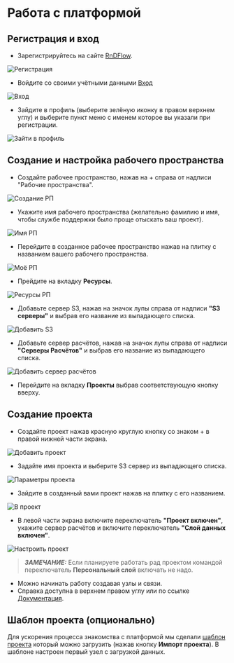 # Работа с платформой

## Регистрация и вход

- Зарегистрируйтесь на сайте [RnDFlow](https://rnd-srv.nowecom.ru/signup).

![Регистрация](./pic/img_reg.png "Страница регистрации")

- Войдите со своими учётными данными [Вход](https://rnd-srv.nowecom.ru/signin)

![Вход](./pic/img_reg.png "Вход")

- Зайдите в профиль (выберите зелёную иконку в правом верхнем углу) и выберите пункт меню с именем которое вы указали при регистрации.

![Зайти в профиль](./pic/img_main_.png "Зайти в профиль")

## Создание и настройка рабочего пространства

- Создайте рабочее пространство, нажав на + справа от надписи "Рабочие пространства".

![Создание РП](./pic/img_add_rp.png "+ РП")

- Укажите имя рабочего пространства (желательно фамилию и имя, чтобы службе поддержки было проще отыскать ваш проект).

![Имя РП](./pic/img_rp_name.png "Имя РП")

- Перейдите в созданное рабочее пространство нажав на плитку с названием вашего рабочего пространства.

![Моё РП](./pic/img_my_rp.png "Моё РП")

- Прейдите на вкладку **Ресурсы**.

![Ресурсы РП](./pic/img_res.png "Ресурсы РП")

- Добавьте сервер S3, нажав на значок лупы справа от надписи **"S3 серверы"** и выбрав его название из выпадающего списка.

![Добавить S3](./pic/img_add_s3.png "Добавить S3")

- Добавьте сервер расчётов, нажав на значок лупы справа от надписи **"Серверы Расчётов"** и выбрав его название из выпадающего списка.

![Добавить сервер расчётов](./pic/img_add_exec.png "Добавить Сервер расчётов")

- Перейдите на вкладку **Проекты** выбрав соответствующую кнопку вверху.

## Создание проекта

- Создайте проект нажав красную круглую кнопку со знаком + в правой нижней части экрана.

![Добавить проект](./pic/img_add_proj.png "Добавить проект")

- Задайте имя проекта и выберите S3 сервер из выпадающего списка.

![Параметры проекта](./pic/img_proj_name.png "Параметры проекта")

- Зайдите в созданный вами проект нажав на плитку с его названием.

![В проект](./pic/img_rp_w_proj.png "В проект")

- В левой части экрана включите переключатель **"Проект включен"**, укажите сервер расчётов и включите переключатель **"Слой данных включен"**.

![Настроить проект](./pic/img_proj_enable.png "Настроить проект")

> **_ЗАМЕЧАНИЕ:_** Если планируете работать рад проектом командой переключатель **Персональный слой** включать не надо.

- Можно начинать работу создавая узлы и связи.
- Справка доступна в верхнем правом углу или по ссылке [Документация](https://rnd-srv.nowecom.ru/docs/).

## Шаблон проекта (опционально)

Для ускорения процесса знакомства с платформой мы сделали [шаблон проекта](https://github.com/edelwi/hakaton_doc/raw/master/data/Data.tar) который можно загрузить (нажав кнопку **Импорт проекта**). В шаблоне настроен первый узел с загрузкой данных.
